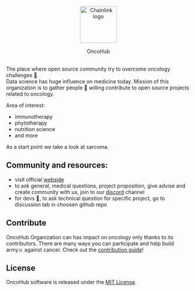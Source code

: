 <br/>
<p align="center">
<a href="https://oncohub.xyz" target="_blank">
<img src="https://user-images.githubusercontent.com/34304253/197536055-f76de58c-31e1-4cbf-a634-5e13b0722613.svg" width="100" alt="Chainlink logo">
</a>
</p>
<p align="center">
OncoHub
</p>
<br/>
The place where open source community try to overcome oncology challenges 🧬.
<br/>
Data science has huge influence on medicine today. Mission of this organization is to gather people 🤝 willing contribute to open source projects related to oncology.

Area of interest:
- immunotherapy
- phytotherapy
- nutrition science
- and more

As a start point we take a look at sarcoma.

## Community and resources:
- visit official <a href="https://oncohub.xyz" target="_blank">webside</a>
- to ask general, medical questions, project proposition, give advise and create community with us, join to our <a href="https://discord.gg/cxmFYnzyjS" target="_blank">discord</a> channel
- for devs 🧙, to ask technical question for specific project, go to discussion tab in choosen github repo

## Contribute

OncoHub Organization can has impact on oncology only thanks to its contributors. There are many ways you can participate and help build army⚔ against cancer. Check out the [contribution guide](CONTRIBUTING.md)!

## License

OncoHub software is released under the [MIT License](LICENSE).
